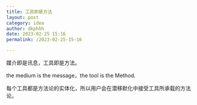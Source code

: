 ```yaml
---
title: 工具即是方法
layout: post
category: idea
author: dkphhh
date: 2023-02-25 15:16
permalink: /2023-02-25-15-16

---
```

媒介即是讯息，工具即是方法。

the medium is the message，the tool is the Method.  

每个工具都是方法论的实体化，所以用户会在潜移默化中接受工具所承载的方法论。
